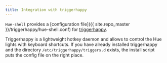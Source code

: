 ```yaml
---
title: Integration with triggerhappy
---
```


`Hue-shell` provides a 
[configuration file]({{ site.repo_master }}/triggerhappy/hue-shell.conf)
for [triggerhappy](https://github.com/wertarbyte/triggerhappy).

Triggerhappy is a lightweight hotkey daemon and allows to control the
Hue lights with keyboard shortcuts. If you have already installed
triggerhappy and the directory `/etc/triggerhappy/triggers.d` exists,
the install script puts the config file on the right place.
